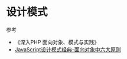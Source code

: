 设计模式
===


参考
* 《深入PHP 面向对象、模式与实践》
* [JavaScript设计模式经典-面向对象中六大原则](https://mp.weixin.qq.com/s/X2St9iPXPB0hkXsDiulxIQ)